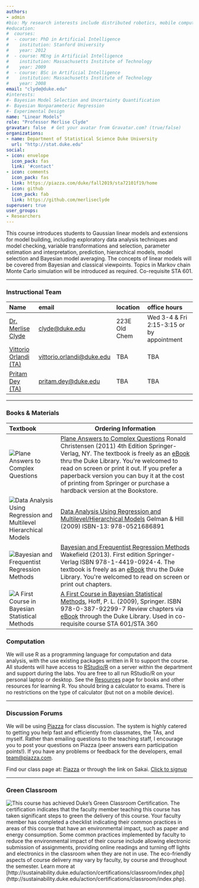 ```yaml
---
authors:
- admin
#bio: My research interests include distributed robotics, mobile computing and programmable matter.
#education:
#  courses:
#  - course: PhD in Artificial Intelligence
#    institution: Stanford University
#    year: 2012
#  - course: MEng in Artificial Intelligence
#    institution: Massachusetts Institute of Technology
#    year: 2009
#  - course: BSc in Artificial Intelligence
#    institution: Massachusetts Institute of Technology
#    year: 2008
email: "clyde@duke.edu"
#interests:
#- Bayesian Model Selection and Uncertainty Quantification
#- Bayesian Nonparameteric Regression
#- Experimental Design
name: "Linear Models"
role: "Professor Merlise Clyde"
gravatar: false  # Get your avatar from Gravatar.com? (true/false)
organizations:
- name: Department of Statistical Science Duke University
  url: "http://stat.duke.edu"
social:
- icon: envelope
  icon_pack: fas
  link: '#contact'
- icon: comments
  icon_pack: fas
  link: https://piazza.com/duke/fall2019/sta72101f19/home
- icon: github
  icon_pack: fab
  link: https://github.com/merliseclyde
superuser: true
user_groups:
- Researchers
---
```


This course introduces students to Gaussian linear models and extensions for model building, including exploratory data analysis techniques and model checking, variable transformations and selection, parameter estimation and interpretation, prediction, hierarchical models, model selection and Bayesian model averaging. The concepts of linear models will be covered from Bayesian and classical viewpoints. Topics in Markov chain Monte Carlo simulation will be introduced as required. Co-requisite STA 601.


* * *

### Instructional Team


| Name  | email |  location | office hours |
|:---------------------|:----------------------|:------------|:-----------|
| [Dr. Merlise Clyde ](http://stat.duke.edu/~clyde) | [clyde@duke.edu](mailto:clyde@duke.edu) | 223E Old Chem | Wed 3-4 & Fri 2:15-3:15 or by appointment|
| [Vittorio Orlandi (TA)](http://stat.duke.edu/people/vittorio-orlandi)|[vittorio.orlandi@duke.edu](mailto:vittorio.orlandi@duke.edu) | TBA | TBA |
| [Pritam Dey (TA)](http://stat.duke.edu/people/pritam-dey)|[pritam.dey@duke.edu](mailto:pritam.dey@duke.edu) | TBA | TBA |



* * *

### Books & Materials

| Textbook               | Ordering Information  |
|:---------------------- |-----------------------|
|![Plane Answers to Complex Questions](/img/plane.jpg) |  [Plane Answers to Complex Questions](http://getitatduke.library.duke.edu/?sid=sersol&SS_jc=TC0000508493&title=Plane%20Answers%20to%20Complex%20Questions%3A%20The%20Theory%20of%20Linear%20Models) Ronald Christensen (2011) 4th Edition Springer-Verlag, NY.  The textbook is freely as an [eBook](http://getitatduke.library.duke.edu/?sid=sersol&SS_jc=TC0000508493&title=Plane%20Answers%20to%20Complex%20Questions%3A%20The%20Theory%20of%20Linear%20Models) thru the Duke Library. You're welcomed to read on screen or print it out. If you prefer a paperback version you can buy it at the cost of printing from Springer or purchase a hardback version at the Bookstore.|
|![Data Analysis Using Regression and Multilevel Hierarchical Models](/img/GH.bmp) | [Data Analysis Using Regression and  Multilevel/Hierarchical Models](http://www.amazon.com/gp/product/052168689X/ref=as_li_qf_sp_asin_il_tl?ie=UTF8&camp=1789&creative=9325&creativeASIN=052168689X&linkCode=as2&tag=andrsblog0f-20&linkId=PX5B5V6ZPCT2UIYV) Gelman & Hill (2009)  ISBN-13: 978-0521686891  |
|![Bayesian and Frequentist Regression Methods](/img/wakefield.jpg) | [Bayesian and Frequentist Regression Methods](http://getitatduke.library.duke.edu/?sid=sersol&SS_jc=TC0000830666&title=Bayesian%20and%20frequentist%20regression%20methods) Wakefield (2013).  First edition Springer-Verlag  ISBN 978-1-4419-0924-4.  The textbook is freely as an [eBook](http://getitatduke.library.duke.edu/?sid=sersol&SS_jc=TC0000830666&title=Bayesian%20and%20frequentist%20regression%20methods) thru the Duke Library. You're welcomed to read on screen or print out chapters.   |
|![A First Course in Bayesian Statistical Methods](img/hoff.jpg) | [A First Course in Bayesian Statistical Methods](http://getitatduke.library.duke.edu/?sid=sersol&SS_jc=TC0000296463&title=A%20First%20Course%20in%20Bayesian%20Statistical%20Methods), Hoff, P. L.  (2009), Springer.  ISBN 978-0-387-92299-7 Review chapters via [eBook](http://getitatduke.library.duke.edu/?sid=sersol&SS_jc=TC0000296463&title=A%20First%20Course%20in%20Bayesian%20Statistical%20Methods) through the Duke Library. Used in co-requisite course STA 601/STA 360 |

### Computation 
  We will use R as a programming language
   for computation and data analysis, with the use existing packages written
  in R to support the course. All students will have access to [RStudio/R](#resources) on a server within the department and support during the labs. You are free to all run RStudio/R on your personal laptop or desktop.
  See the [Resources](#resources) page
  for books and other resources for learning R. You should bring a calculator to exams. There is no  restrictions on the type of calculator (but not on a mobile device).



* * *


### Discussion Forums

We will be using
[Piazza](https://piazza.com/duke/fall2019/sta72101f19/home) for class
discussion. The system is highly catered to getting you help fast and
efficiently from classmates, the TAs, and myself. Rather than emailing
questions to the teaching staff, I encourage you to post your
questions on Piazza (peer answers earn participation points!). If you
have any problems or feedback for the developers, email
team@piazza.com.

Find our class page at:
[Piazza](https://piazza.com/duke/fall2019/sta72101f19/home)  or
through the link on Sakai.    [Click to signup](https://piazza.com/duke/fall2019/sta72101f19)


* * *

### Green Classroom

<img style="float: left;" src="/img/DukeGreenClassroomCertification-Logo.png">
This course has achieved Duke’s Green Classroom Certification. The certification indicates that the faculty member teaching this course has taken significant steps to green the delivery of this course. Your faculty member has completed a checklist indicating their common practices in areas of this course that have an environmental impact, such as paper and energy consumption. Some common practices implemented by faculty to reduce the environmental impact of their course include allowing electronic submission of assignments, providing online readings and turning off lights and electronics in the classroom when they are not in use. The eco-friendly aspects of course delivery may vary by faculty, by course and throughout the semester. Learn more at [http://sustainability.duke.edu/action/certifications/classroom/index.php](http://sustainability.duke.edu/action/certifications/classroom/index.php).

